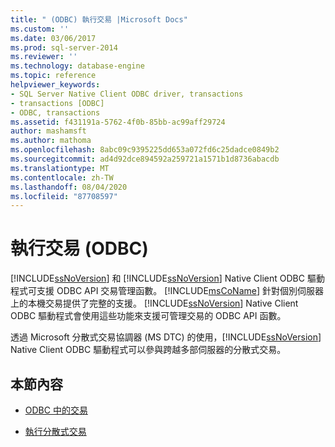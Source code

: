 ```yaml
---
title: " (ODBC) 執行交易 |Microsoft Docs"
ms.custom: ''
ms.date: 03/06/2017
ms.prod: sql-server-2014
ms.reviewer: ''
ms.technology: database-engine
ms.topic: reference
helpviewer_keywords:
- SQL Server Native Client ODBC driver, transactions
- transactions [ODBC]
- ODBC, transactions
ms.assetid: f431191a-5762-4f0b-85bb-ac99aff29724
author: mashamsft
ms.author: mathoma
ms.openlocfilehash: 8abc09c9395225dd653a072fd6c25dadce0849b2
ms.sourcegitcommit: ad4d92dce894592a259721a1571b1d8736abacdb
ms.translationtype: MT
ms.contentlocale: zh-TW
ms.lasthandoff: 08/04/2020
ms.locfileid: "87708597"
---
```

# <a name="performing-transactions-odbc"></a>執行交易 (ODBC)
  [!INCLUDE[ssNoVersion](../../includes/ssnoversion-md.md)] 和 [!INCLUDE[ssNoVersion](../../includes/ssnoversion-md.md)] Native Client ODBC 驅動程式可支援 ODBC API 交易管理函數。 [!INCLUDE[msCoName](../../includes/msconame-md.md)] 針對個別伺服器上的本機交易提供了完整的支援。 [!INCLUDE[ssNoVersion](../../includes/ssnoversion-md.md)] Native Client ODBC 驅動程式會使用這些功能來支援可管理交易的 ODBC API 函數。  
  
 透過 Microsoft 分散式交易協調器 (MS DTC) 的使用，[!INCLUDE[ssNoVersion](../../includes/ssnoversion-md.md)] Native Client ODBC 驅動程式可以參與跨越多部伺服器的分散式交易。  
  
## <a name="in-this-section"></a>本節內容  
  
-   [ODBC 中的交易](../../relational-databases/native-client/odbc/performing-transactions-in-odbc.md)  
  
-   [執行分散式交易](../../relational-databases/native-client-ole-db-transactions/transactions.md)  
  
  
